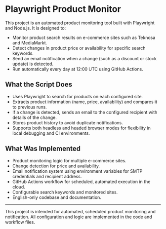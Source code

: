 # Playwright Product Monitor

This project is an automated product monitoring tool built with Playwright and Node.js. It is designed to:

- Monitor product search results on e-commerce sites such as Teknosa and MediaMarkt.
- Detect changes in product price or availability for specific search keywords.
- Send an email notification when a change (such as a discount or stock update) is detected.
- Run automatically every day at 12:00 UTC using GitHub Actions.

## What the Script Does
- Uses Playwright to search for products on each configured site.
- Extracts product information (name, price, availability) and compares it to previous runs.
- If a change is detected, sends an email to the configured recipient with details of the change.
- Stores product history to avoid duplicate notifications.
- Supports both headless and headed browser modes for flexibility in local debugging and CI environments.

## What Was Implemented
- Product monitoring logic for multiple e-commerce sites.
- Change detection for price and availability.
- Email notification system using environment variables for SMTP credentials and recipient address.
- GitHub Actions workflow for scheduled, automated execution in the cloud.
- Configurable search keywords and monitored sites.
- English-only codebase and documentation.

---
This project is intended for automated, scheduled product monitoring and notification. All configuration and logic are implemented in the code and workflow files.